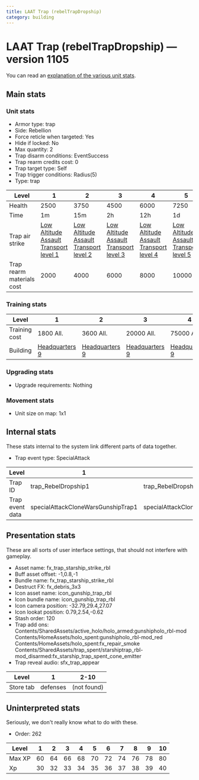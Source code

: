 ```yaml
---
title: LAAT Trap (rebelTrapDropship)
category: building
---
```


# LAAT Trap (rebelTrapDropship) — version 1105

You can read an [explanation  of the various unit stats](unitexplained.md).

## Main stats

### Unit stats

  * Armor type: trap
  * Side: Rebellion
  * Force reticle when targeted: Yes
  * Hide if locked: No
  * Max quantity: 2
  * Trap disarm conditions: EventSuccess
  * Trap rearm credits cost: 0
  * Trap target type: Self
  * Trap trigger conditions: Radius(5)
  * Type: trap

|Level                    |1                                                                  |2                                                                  |3                                                                  |4                                                                  |5                                                                  |6                                                                  |7                                                                  |8                                                                  |9                                                                  |10                                                                  |
|-------------------------|-------------------------------------------------------------------|-------------------------------------------------------------------|-------------------------------------------------------------------|-------------------------------------------------------------------|-------------------------------------------------------------------|-------------------------------------------------------------------|-------------------------------------------------------------------|-------------------------------------------------------------------|-------------------------------------------------------------------|--------------------------------------------------------------------|
|Health                   |2500                                                               |3750                                                               |4500                                                               |6000                                                               |7250                                                               |8500                                                               |9750                                                               |11000                                                              |12250                                                              |13500                                                               |
|Time                     |1m                                                                 |15m                                                                |2h                                                                 |12h                                                                |1d                                                                 |1d12h                                                              |2d                                                                 |3d                                                                 |6d                                                                 |1w3d                                                                |
|Trap air strike          |[Low Altitude Assault Transport level 1](CloneWarsGunshipTrap.html)|[Low Altitude Assault Transport level 2](CloneWarsGunshipTrap.html)|[Low Altitude Assault Transport level 3](CloneWarsGunshipTrap.html)|[Low Altitude Assault Transport level 4](CloneWarsGunshipTrap.html)|[Low Altitude Assault Transport level 5](CloneWarsGunshipTrap.html)|[Low Altitude Assault Transport level 6](CloneWarsGunshipTrap.html)|[Low Altitude Assault Transport level 7](CloneWarsGunshipTrap.html)|[Low Altitude Assault Transport level 8](CloneWarsGunshipTrap.html)|[Low Altitude Assault Transport level 9](CloneWarsGunshipTrap.html)|[Low Altitude Assault Transport level 10](CloneWarsGunshipTrap.html)|
|Trap rearm materials cost|2000                                                               |4000                                                               |6000                                                               |8000                                                               |10000                                                              |12000                                                              |14000                                                              |16000                                                              |18000                                                              |22000                                                               |


### Training stats

|Level        |1                             |2                             |3                             |4                             |5                             |6                             |7                             |8                             |9                             |10                             |
|-------------|------------------------------|------------------------------|------------------------------|------------------------------|------------------------------|------------------------------|------------------------------|------------------------------|------------------------------|-------------------------------|
|Training cost|1800 All.                     |3600 All.                     |20000 All.                    |75000 All.                    |150000 All.                   |400000 All.                   |800000 All.                   |1000000 All.                  |2000000 All.                  |3500000 All.                   |
|Building     |[Headquarters 9](rebelHQ.html)|[Headquarters 9](rebelHQ.html)|[Headquarters 9](rebelHQ.html)|[Headquarters 9](rebelHQ.html)|[Headquarters 9](rebelHQ.html)|[Headquarters 9](rebelHQ.html)|[Headquarters 9](rebelHQ.html)|[Headquarters 9](rebelHQ.html)|[Headquarters 9](rebelHQ.html)|[Headquarters 10](rebelHQ.html)|


### Upgrading stats

  * Upgrade requirements: Nothing

### Movement stats

  * Unit size on map: 1x1

## Internal stats

These stats internal to the system link different parts of data together.

  * Trap event type: SpecialAttack

|Level          |1                                 |2                                 |3                                 |4                                 |5                                 |6                                 |7                                 |8                                 |9                                 |10                                 |
|---------------|----------------------------------|----------------------------------|----------------------------------|----------------------------------|----------------------------------|----------------------------------|----------------------------------|----------------------------------|----------------------------------|-----------------------------------|
|Trap ID        |trap_RebelDropship1               |trap_RebelDropship2               |trap_RebelDropship3               |trap_RebelDropship4               |trap_RebelDropship5               |trap_RebelDropship6               |trap_RebelDropship7               |trap_RebelDropship8               |trap_RebelDropship9               |trap_RebelDropship10               |
|Trap event data|specialAttackCloneWarsGunshipTrap1|specialAttackCloneWarsGunshipTrap2|specialAttackCloneWarsGunshipTrap3|specialAttackCloneWarsGunshipTrap4|specialAttackCloneWarsGunshipTrap5|specialAttackCloneWarsGunshipTrap6|specialAttackCloneWarsGunshipTrap7|specialAttackCloneWarsGunshipTrap8|specialAttackCloneWarsGunshipTrap9|specialAttackCloneWarsGunshipTrap10|


## Presentation stats

These are all sorts of user interface settings, that should not interfere with gameplay.

  * Asset name: fx_trap_starship_strike_rbl
  * Buff asset offset: -1,0.8,-1
  * Bundle name: fx_trap_starship_strike_rbl
  * Destruct FX: fx_debris_3x3
  * Icon asset name: icon_gunship_trap_rbl
  * Icon bundle name: icon_gunship_trap_rbl
  * Icon camera position: -32.79,29.4,27.07
  * Icon lookat position: 0.79,2.54,-0.62
  * Stash order: 120
  * Trap add ons: Contents/SharedAssets/active_holo/holo_armed:gunshipholo_rbl-mod Contents/HomeAssets/holo_spent:gunshipholo_rbl-mod_red Contents/HomeAssets/holo_spent:fx_repair_smoke Contents/SharedAssets/trap_spent/starshiptrap_rbl-mod_disarmed:fx_starship_trap_spent_cone_emitter
  * Trap reveal audio: sfx_trap_appear

|Level    |1       |2-10       |
|---------|--------|-----------|
|Store tab|defenses|(not found)|


## Uninterpreted stats

Seriously, we don't really know what to do with these.

  * Order: 262

|Level |1 |2 |3 |4 |5 |6 |7 |8 |9 |10|
|------|--|--|--|--|--|--|--|--|--|--|
|Max XP|60|64|66|68|70|72|74|76|78|80|
|Xp    |30|32|33|34|35|36|37|38|39|40|


